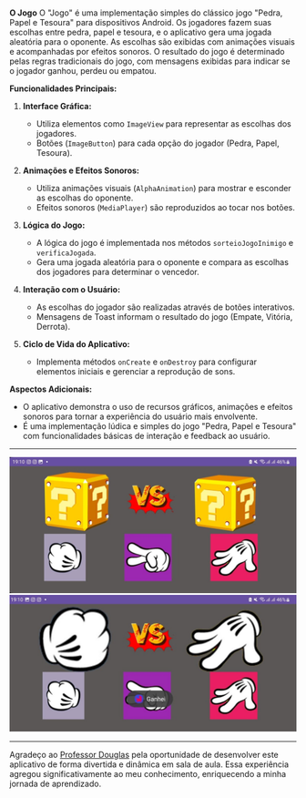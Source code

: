 #

**O Jogo**
O "Jogo" é uma implementação simples do clássico jogo "Pedra, Papel e Tesoura" para dispositivos Android. Os jogadores fazem suas escolhas entre pedra, papel e tesoura, e o aplicativo gera uma jogada aleatória para o oponente. As escolhas são exibidas com animações visuais e acompanhadas por efeitos sonoros. O resultado do jogo é determinado pelas regras tradicionais do jogo, com mensagens exibidas para indicar se o jogador ganhou, perdeu ou empatou.

**Funcionalidades Principais:**
1. **Interface Gráfica:**
   - Utiliza elementos como `ImageView` para representar as escolhas dos jogadores.
   - Botões (`ImageButton`) para cada opção do jogador (Pedra, Papel, Tesoura).

2. **Animações e Efeitos Sonoros:**
   - Utiliza animações visuais (`AlphaAnimation`) para mostrar e esconder as escolhas do oponente.
   - Efeitos sonoros (`MediaPlayer`) são reproduzidos ao tocar nos botões.

3. **Lógica do Jogo:**
   - A lógica do jogo é implementada nos métodos `sorteioJogoInimigo` e `verificaJogada`.
   - Gera uma jogada aleatória para o oponente e compara as escolhas dos jogadores para determinar o vencedor.

4. **Interação com o Usuário:**
   - As escolhas do jogador são realizadas através de botões interativos.
   - Mensagens de Toast informam o resultado do jogo (Empate, Vitória, Derrota).

5. **Ciclo de Vida do Aplicativo:**
   - Implementa métodos `onCreate` e `onDestroy` para configurar elementos iniciais e gerenciar a reprodução de sons.

**Aspectos Adicionais:**
   - O aplicativo demonstra o uso de recursos gráficos, animações e efeitos sonoros para tornar a experiência do usuário mais envolvente.
   - É uma implementação lúdica e simples do jogo "Pedra, Papel e Tesoura" com funcionalidades básicas de interação e feedback ao usuário.

   ---
   ![img](img.jpg)
![img](img2.jpg)

   ---

   Agradeço ao [Professor Douglas](linkedin.com/in/douglas-dos-reis-3473a868) pela oportunidade de desenvolver este aplicativo de forma divertida e dinâmica em sala de aula. Essa experiência agregou significativamente ao meu conhecimento, enriquecendo a minha jornada de aprendizado.